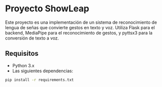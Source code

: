 # Proyecto ShowLeap

Este proyecto es una implementación de un sistema de reconocimiento de lengua de señas que convierte gestos en texto y voz. Utiliza Flask para el backend, MediaPipe para el reconocimiento de gestos, y pyttsx3 para la conversión de texto a voz.

## Requisitos

- Python 3.x
- Las siguientes dependencias:

```bash
pip install -r requirements.txt
